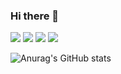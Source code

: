 ### Hi there 👋

<!--
**asozkdfj/asozkdfj** is a ✨ _special_ ✨ repository because its `README.md` (this file) appears on your GitHub profile.

Here are some ideas to get you started:

- 🔭 I’m currently working on ...
- 🌱 I’m currently learning ...
- 👯 I’m looking to collaborate on ...
- 🤔 I’m looking for help with ...
- 💬 Ask me about ...
- 📫 How to reach me: ...
- 😄 Pronouns: ...
- ⚡ Fun fact: ...
-->

<img src="https://img.shields.io/badge/C-A100FF?style=flat-square&logo=C&logoColor=white"/> <img src="https://img.shields.io/badge/C++-FF9E0F?style=flat-square&logo=C++&logoColor=white"/> <img src="https://img.shields.io/badge/Python-0099E5?style=flat-square&logo=Python&logoColor=white"/> <img src="https://img.shields.io/badge/Verilog-9999FF?style=flat-square&logo=Verilog&logoColor=white"/> 


![Anurag's GitHub stats](https://github-readme-stats.vercel.app/api?username=asozkdfj&show_icons=true&theme=radical)

